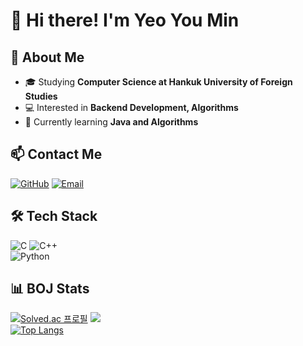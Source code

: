 # 👋 Hi there! I'm Yeo You Min
## 🚀 About Me  
- 🎓 Studying **Computer Science at Hankuk University of Foreign Studies**  
- 💻 Interested in **Backend Development, Algorithms**  
- 🌱 Currently learning **Java and Algorithms**  

## 📫 Contact Me  
[![GitHub](https://img.shields.io/badge/GitHub-181717?style=flat-square&logo=github&logoColor=white)](https://github.com/yumin1020)
[![Email](https://img.shields.io/badge/Email-D14836?style=flat-square&logo=gmail&logoColor=white)](mailto:yeoy0909@hufs.ac.kr)

## 🛠️ Tech Stack
![C](https://img.shields.io/badge/C-00599C?style=flat-square&logo=c&logoColor=white) 
![C++](https://img.shields.io/badge/C++-00599C?style=flat-square&logo=c%2B%2B&logoColor=white)  
![Python](https://img.shields.io/badge/Python-3776AB?style=flat-square&logo=python&logoColor=white)

## 📊 BOJ Stats  
[![Solved.ac
프로필](http://mazassumnida.wtf/api/v2/generate_badge?boj=yeoy0909)](https://solved.ac/yeoy0909)  <img src="http://mazandi.herokuapp.com/api?handle=yeoy0909&theme=warm"/>  
[![Top Langs](https://github-readme-stats.vercel.app/api/top-langs/?username=yumin1020)](https://github.com/yumin1020/github-readme-stats)
<!--
**yumin1020/yumin1020** is a ✨ _special_ ✨ repository because its `README.md` (this file) appears on your GitHub profile.

Here are some ideas to get you started:

- 🔭 I’m currently working on ...
- 👯 I’m looking to collaborate on ...
- 🤔 I’m looking for help with ...
- 💬 Ask me about ...
- 📫 How to reach me: ...
- 😄 Pronouns: ...
- ⚡ Fun fact: ...
-->
